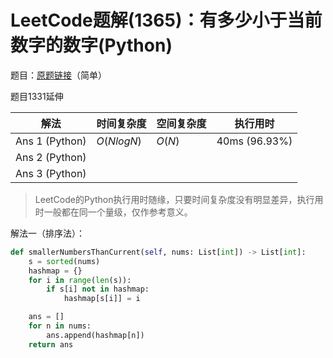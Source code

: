 # LeetCode题解(1365)：有多少小于当前数字的数字(Python)

题目：[原题链接](https://leetcode-cn.com/problems/how-many-numbers-are-smaller-than-the-current-number/)（简单）

题目1331延伸

| 解法           | 时间复杂度 | 空间复杂度 | 执行用时      |
| -------------- | ---------- | ---------- | ------------- |
| Ans 1 (Python) | $O(NlogN)$ | $O(N)$     | 40ms (96.93%) |
| Ans 2 (Python) |            |            |               |
| Ans 3 (Python) |            |            |               |

>  LeetCode的Python执行用时随缘，只要时间复杂度没有明显差异，执行用时一般都在同一个量级，仅作参考意义。

解法一（排序法）：

```python
def smallerNumbersThanCurrent(self, nums: List[int]) -> List[int]:
    s = sorted(nums)
    hashmap = {}
    for i in range(len(s)):
        if s[i] not in hashmap:
            hashmap[s[i]] = i

    ans = []
    for n in nums:
        ans.append(hashmap[n])
    return ans
```